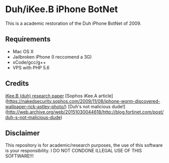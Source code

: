 # Duh/iKee.B iPhone BotNet
This is a academic restoration of the Duh iPhone BotNet of 2009. 

## Requirements
* Mac OS X
* Jailbroken iPhone (I reccomend a 3G)
* xCode/gcc/g++
* VPS with PHP 5.6

## Credits
[iKee.B (duh) research paper](http://www.csl.sri.com/~vinod/papers/ikee.pdf)
[Sophos iKee.A article] (https://nakedsecurity.sophos.com/2009/11/08/iphone-worm-discovered-wallpaper-rick-astley-photo/)
[Duh's not malicious dude!] (http://web.archive.org/web/20151030044618/http://blog.fortinet.com/post/duh-s-not-malicious-dude)

## Disclaimer
This repository is for academic/research purposes, the use of this software is your
responsibility. I DO NOT CONDONE ILLEGAL USE OF THIS SOFTWARE!!!
